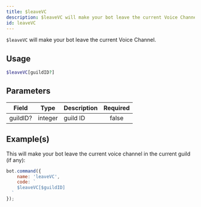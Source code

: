 ```yaml
---
title: $leaveVC
description: $leaveVC will make your bot leave the current Voice Channel.
id: leaveVC
---
```


`$leaveVC` will make your bot leave the current Voice Channel.

## Usage

```php
$leaveVC[guildID?]
```

## Parameters

| Field    | Type    | Description | Required |
|----------|---------|-------------|:--------:|
| guildID? | integer | guild ID    |  false   |

## Example(s)

This will make your bot leave the current voice channel in the current guild (if any):

```javascript
bot.command({
    name: 'leaveVC',
    code: `
    $leaveVC[$guildID]
  `
});
```